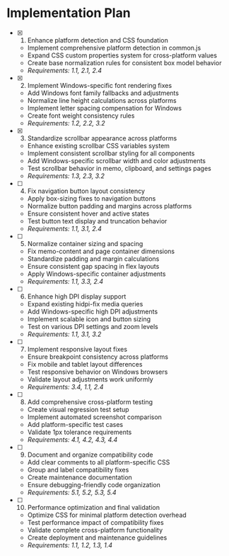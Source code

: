 # Implementation Plan

- [x] 1. Enhance platform detection and CSS foundation
  - Implement comprehensive platform detection in common.js
  - Expand CSS custom properties system for cross-platform values
  - Create base normalization rules for consistent box model behavior
  - _Requirements: 1.1, 2.1, 2.4_

- [x] 2. Implement Windows-specific font rendering fixes
  - Add Windows font family fallbacks and adjustments
  - Normalize line height calculations across platforms
  - Implement letter spacing compensation for Windows
  - Create font weight consistency rules
  - _Requirements: 1.2, 2.2, 3.2_

- [x] 3. Standardize scrollbar appearance across platforms
  - Enhance existing scrollbar CSS variables system
  - Implement consistent scrollbar styling for all components
  - Add Windows-specific scrollbar width and color adjustments
  - Test scrollbar behavior in memo, clipboard, and settings pages
  - _Requirements: 1.3, 2.3, 3.2_

- [ ] 4. Fix navigation button layout consistency
  - Apply box-sizing fixes to navigation buttons
  - Normalize button padding and margins across platforms
  - Ensure consistent hover and active states
  - Test button text display and truncation behavior
  - _Requirements: 1.1, 3.1, 2.4_

- [ ] 5. Normalize container sizing and spacing
  - Fix memo-content and page container dimensions
  - Standardize padding and margin calculations
  - Ensure consistent gap spacing in flex layouts
  - Apply Windows-specific container adjustments
  - _Requirements: 1.1, 3.3, 2.4_

- [ ] 6. Enhance high DPI display support
  - Expand existing hidpi-fix media queries
  - Add Windows-specific high DPI adjustments
  - Implement scalable icon and button sizing
  - Test on various DPI settings and zoom levels
  - _Requirements: 1.1, 3.1, 3.2_

- [ ] 7. Implement responsive layout fixes
  - Ensure breakpoint consistency across platforms
  - Fix mobile and tablet layout differences
  - Test responsive behavior on Windows browsers
  - Validate layout adjustments work uniformly
  - _Requirements: 3.4, 1.1, 2.4_

- [ ] 8. Add comprehensive cross-platform testing
  - Create visual regression test setup
  - Implement automated screenshot comparison
  - Add platform-specific test cases
  - Validate 1px tolerance requirements
  - _Requirements: 4.1, 4.2, 4.3, 4.4_

- [ ] 9. Document and organize compatibility code
  - Add clear comments to all platform-specific CSS
  - Group and label compatibility fixes
  - Create maintenance documentation
  - Ensure debugging-friendly code organization
  - _Requirements: 5.1, 5.2, 5.3, 5.4_

- [ ] 10. Performance optimization and final validation
  - Optimize CSS for minimal platform detection overhead
  - Test performance impact of compatibility fixes
  - Validate complete cross-platform functionality
  - Create deployment and maintenance guidelines
  - _Requirements: 1.1, 1.2, 1.3, 1.4_
